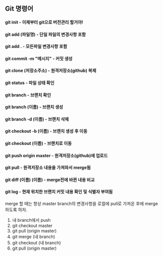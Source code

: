 ## Git 명령어

#### git init - 이제부터 git으로 버전관리 할거야!
#### git add (파일명) - 단일 파일의 변경사항 포함
#### git add . - 모든파일 변경사항 포함
#### git commit -m "메시지" - 커밋 생성
#### git clone (저장소주소) - 원격저장소(github) 복제
#### git status - 파일 상태 확인
#### git branch - 브랜치 확인
#### git branch (이름) - 브랜치 생성
#### git branch -d (이름) - 브랜치 삭제
#### git checkout -b (이름) - 브랜치 생성 후 이동
#### git checkout (이름) - 브랜치로 이동
#### git push origin master - 원격저장소(github)에 업로드
#### git pull - 원격저장소 내용을 가져와서 merge됨
#### git diff (이름) (이름) - merge전에 바뀐 내용 비교
#### git log - 현재 위치한 브랜치 커밋 내용 확인 및 식별자 부여됨

merge 할 때는 항상 master branch의 변경사항을 로컬에 pull로 가져온 후에 merge하도록 하자.
1. 내 branch에서 push
2. git checkout master
3. git pull (origin master)
4. git merge (내 branch)
5. git checkout (내 branch)
6. git pull (origin master)

